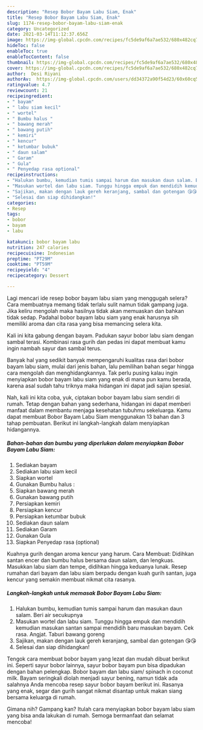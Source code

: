 ```yaml
---
description: "Resep Bobor Bayam Labu Siam, Enak"
title: "Resep Bobor Bayam Labu Siam, Enak"
slug: 1174-resep-bobor-bayam-labu-siam-enak
category: Uncategorized
date: 2021-03-14T11:12:37.656Z
image: https://img-global.cpcdn.com/recipes/fc5de9af6a7ae532/680x482cq70/bobor-bayam-labu-siam-foto-resep-utama.jpg
hideToc: false
enableToc: true
enableTocContent: false
thumbnail: https://img-global.cpcdn.com/recipes/fc5de9af6a7ae532/680x482cq70/bobor-bayam-labu-siam-foto-resep-utama.jpg
cover: https://img-global.cpcdn.com/recipes/fc5de9af6a7ae532/680x482cq70/bobor-bayam-labu-siam-foto-resep-utama.jpg
author:  Desi Riyani
authorAv:  https://img-global.cpcdn.com/users/dd34372a90f54d23/60x60cq50/avatar.jpg
ratingvalue: 4.7
reviewcount: 21
recipeingredient:
- " bayam"
- " labu siam kecil"
- " wortel"
- " Bumbu halus "
- " bawang merah"
- " bawang putih"
- " kemiri"
- " kencur"
- " ketumbar bubuk"
- " daun salam"
- " Garam"
- " Gula"
- " Penyedap rasa optional"
recipeinstructions:
- "Halukan bumbu, kemudian tumis sampai harum dan masukan daun salam. Beri air secukupnya"
- "Masukan wortel dan labu siam. Tunggu hingga empuk dan mendidih kemudian masukan santan sampai mendidih baru masukan bayam. Cek rasa. Angjat. Taburi bawang goreng"
- "Sajikan, makan dengan lauk gereh keranjang, sambal dan gotengan 😘😘"
- "Selesai dan siap dihidangkan!"
categories:
- Resep
tags:
- bobor
- bayam
- labu

katakunci: bobor bayam labu 
nutrition: 247 calories
recipecuisine: Indonesian
preptime: "PT29M"
cooktime: "PT59M"
recipeyield: "4"
recipecategory: Dessert

---
```



Lagi mencari ide resep bobor bayam labu siam yang menggugah selera? Cara membuatnya memang tidak terlalu sulit namun tidak gampang juga. Jika keliru mengolah maka hasilnya tidak akan memuaskan dan bahkan tidak sedap. Padahal bobor bayam labu siam yang enak harusnya sih memiliki aroma dan cita rasa yang bisa memancing selera kita.


Kali ini kita gabung dengan bayam. Padukan sayur bobor labu siam dengan sambal terasi. Kombinasi rasa gurih dan pedas ini dapat membuat kamu ingin nambah sayur dan sambal terus.

Banyak hal yang sedikit banyak mempengaruhi kualitas rasa dari bobor bayam labu siam, mulai dari jenis bahan, lalu pemilihan bahan segar hingga cara mengolah dan menghidangkannya. Tak perlu pusing kalau ingin menyiapkan bobor bayam labu siam yang enak di mana pun kamu berada, karena asal sudah tahu triknya maka hidangan ini dapat jadi sajian spesial.


Nah, kali ini kita coba, yuk, ciptakan bobor bayam labu siam sendiri di rumah. Tetap dengan bahan yang sederhana, hidangan ini dapat memberi manfaat dalam membantu menjaga kesehatan tubuhmu sekeluarga. Kamu dapat membuat Bobor Bayam Labu Siam menggunakan 13 bahan dan 3 tahap pembuatan. Berikut ini langkah-langkah dalam menyiapkan hidangannya.

<!--inarticleads1-->

##### Bahan-bahan dan bumbu yang diperlukan dalam menyiapkan Bobor Bayam Labu Siam:

1. Sediakan  bayam
1. Sediakan  labu siam kecil
1. Siapkan  wortel
1. Gunakan  Bumbu halus :
1. Siapkan  bawang merah
1. Gunakan  bawang putih
1. Persiapkan  kemiri
1. Persiapkan  kencur
1. Persiapkan  ketumbar bubuk
1. Sediakan  daun salam
1. Sediakan  Garam
1. Gunakan  Gula
1. Siapkan  Penyedap rasa (optional)


Kuahnya gurih dengan aroma kencur yang harum. Cara Membuat: Didihkan santan encer dan bumbu halus bersama daun salam, dan lengkuas. Masukkan labu siam dan tempe, didihkan hingga keduanya lunak. Resep rumahan dari bayam dan labu siam berpadu dengan kuah gurih santan, juga kencur yang semakin membuat nikmat cita rasanya. 

<!--inarticleads2-->

##### Langkah-langkah untuk memasak Bobor Bayam Labu Siam:

1. Halukan bumbu, kemudian tumis sampai harum dan masukan daun salam. Beri air secukupnya
1. Masukan wortel dan labu siam. Tunggu hingga empuk dan mendidih kemudian masukan santan sampai mendidih baru masukan bayam. Cek rasa. Angjat. Taburi bawang goreng
1. Sajikan, makan dengan lauk gereh keranjang, sambal dan gotengan 😘😘
1. Selesai dan siap dihidangkan!

Tengok cara membuat bobor bayam yang lezat dan mudah dibuat berikut ini. Seperti sayur bobor lainnya, sayur bobor bayam pun bisa dipadukan dengan bahan pelengkap. Bobor bayam dan labu siam/ spinach in coconut milk. Bayam seringkali diolah menjadi sayur bening, namun tidak ada salahnya Anda mencoba resep sayur bobor bayam berikut ini. Rasanya yang enak, segar dan gurih sangat nikmat disantap untuk makan siang bersama keluarga di rumah. 

Gimana nih? Gampang kan? Itulah cara menyiapkan bobor bayam labu siam yang bisa anda lakukan di rumah. Semoga bermanfaat dan selamat mencoba!
